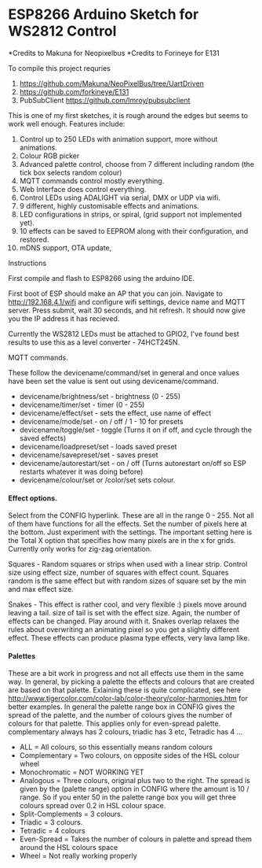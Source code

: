 # ESP8266 Arduino Sketch for WS2812 Control


*Credits to Makuna for Neopixelbus
*Credits to Forineye for E131


To compile this project requries 

1) https://github.com/Makuna/NeoPixelBus/tree/UartDriven <br>
2) https://github.com/forkineye/E131 <br>
3) PubSubClient https://github.com/Imroy/pubsubclient <br>



This is one of my first sketches, it is rough around the edges but seems to work well enough.   Features include:


1. Control up to 250 LEDs with animation support, more without animations.
2. Colour RGB picker
3. Advanced palette control, choose from 7 different including random (the tick box selects random colour)
4. MQTT commands control mostly everything.
5. Web Interface does control everything.
6. Control LEDs using ADALIGHT via serial, DMX or UDP via wifi. 
7. 9 different, highly customisable effects and animations. 
8. LED configurations in strips, or spiral, (grid support not implemented yet). 
9. 10 effects can be saved to EEPROM along with their configuration, and restored. 
10. mDNS support, OTA update, 
 


Instructions

First compile and flash to ESP8266 using the arduino IDE.  

First boot of ESP should make an AP that you can join.  Navigate to http://192.168.4.1/wifi and configure wifi settings, device name and MQTT server.  Press submit, wait 30 seconds, and hit refresh.  It should now give you the IP address it has recieved.  

Currently the WS2812 LEDs must be attached to GPIO2, I've found best results to use this as a level converter - 74HCT245N. 

MQTT commands.

These follow the devicename/command/set in general and once values have been set the value is sent out using devicename/command. 

* devicename/brightness/set  - brightness (0 - 255) 
* devicename/timer/set       - timer (0 - 255)
* devicename/effect/set      - sets the effect, use name of effect
* devicename/mode/set        - on / off / 1 - 10 for presets
* devicename/toggle/set      - toggle (Turns it on if off, and cycle through the saved effects)  
* devicename/loadpreset/set  - loads saved preset
* devicename/savepreset/set  - saves preset
* devicename/autorestart/set - on / off (Turns autorestart on/off so ESP restarts whatever it was doing before)
* devicename/colour/set or /color/set sets colour. 

#### Effect options. 

Select from the CONFIG hyperlink.  These are all in the range 0 - 255.  Not all of them have functions for all the effects.  Set the number of pixels here at the bottom. Just experiment with the settings.  The important setting here is the Total X option that specifies how many pixels are in the x for grids.  Currently only works for zig-zag orientation. 

Squares - Random squares or strips when used with a linear strip.  Control size using effect size, number of squares with effect count.  Squares random is the same effect but with random sizes of square set by the min and max effect size. 

Snakes - This effect is rather cool, and very flexible :)  pixels move around leaving a tail.  size of tail is set with the effect size.  Again, the number of effects can be changed.  Play around with it. Snakes overlap relaxes the rules about overwriting an animating pixel so you get a slightly different effect. These effects can produce plasma type effects, very lava lamp like. 


#### Palettes

These are a bit work in progress and not all effects use them in the same way.  In general, by picking a palette the effects and colours that are created are based on that palette.  Exlaining these is quite complicated, see here http://www.tigercolor.com/color-lab/color-theory/color-harmonies.htm for better examples.  In general the palette range box in CONFIG gives the spread of the palette, and the number of colours gives the number of colours for that palette.  This applies only for even-spread palette.  complementary always has 2 colours, triadic has 3 etc, Tetradic has 4 ... 

* ALL = All colours, so this essentially means random colours
* Complementary = Two colours, on opposite sides of the HSL colour wheel
* Monochromatic = NOT WORKING YET
* Analogous = Three colours, original plus two to the right.  The spread is given by the (palette range) option in CONFIG where the amount  is 10 / range.  So if you enter 50 in the palette range box you will get three colours spread over 0.2 in HSL colour space. 
* Split-Complements = 3 colours. 
* Triadic = 3 colours. 
* Tetradic = 4 colours
* Even-Spread = Takes the number of colours in palette and spread them around the HSL colours space
* Wheel = Not really working properly



